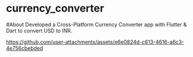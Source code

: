 # currency_converter


#About
Developed a Cross-Platform Currency Converter app with Flutter & Dart to convert USD to INR.

https://github.com/user-attachments/assets/e6e0824d-c613-4616-a6c3-4e756cbebded

